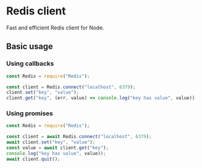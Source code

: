 # Redis client

Fast and efficient Redis client for Node.

## Basic usage

### Using callbacks

```js
const Redis = require("Redis");

const client = Redis.connect("localhost", 6379);
client.set("key", "value");
client.get("key", (err, value) => console.log("key has value", value));
```

### Using promises

```js
const Redis = require("Redis");

const client = await Redis.connect("localhost", 6379);
await client.set("key", "value");
const value = await client.get("key");
console.log("key has value", value));
await client.quit();
```